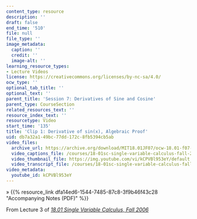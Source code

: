 ```yaml
---
content_type: resource
description: ''
draft: false
end_time: '510'
file: null
file_type: ''
image_metadata:
  caption: ''
  credit: ''
  image-alt: ''
learning_resource_types:
- Lecture Videos
license: https://creativecommons.org/licenses/by-nc-sa/4.0/
ocw_type: ''
optional_tab_title: ''
optional_text: ''
parent_title: 'Session 7: Derivatives of Sine and Cosine'
parent_type: CourseSection
related_resources_text: ''
resource_index_text: ''
resourcetype: Video
start_time: '135'
title: 'Clip 1: Derivative of sin(x), Algebraic Proof'
uid: db7a32a1-49bc-77dd-172c-8fb5394cb5ab
video_files:
  archive_url: https://archive.org/download/MIT18.01JF07/ocw-18.01-f07-lec03_300k.mp4
  video_captions_file: /courses/18-01sc-single-variable-calculus-fall-2010/033ac5308ca45f46885ae6cf161b6306_kCPVBl953eY.vtt
  video_thumbnail_file: https://img.youtube.com/vi/kCPVBl953eY/default.jpg
  video_transcript_file: /courses/18-01sc-single-variable-calculus-fall-2010/c140474535d2b8a6c2c2530d4c114b52_kCPVBl953eY.pdf
video_metadata:
  youtube_id: kCPVBl953eY
---
```

» {{% resource_link dfa14ed6-1544-7485-87c8-3f9b46f43c28 "Accompanying Notes (PDF)" %}}

From Lecture 3 of [_18.01 Single Variable Calculus, Fall 2006_](/courses/18-01-single-variable-calculus-fall-2006/video_galleries/video-lectures)